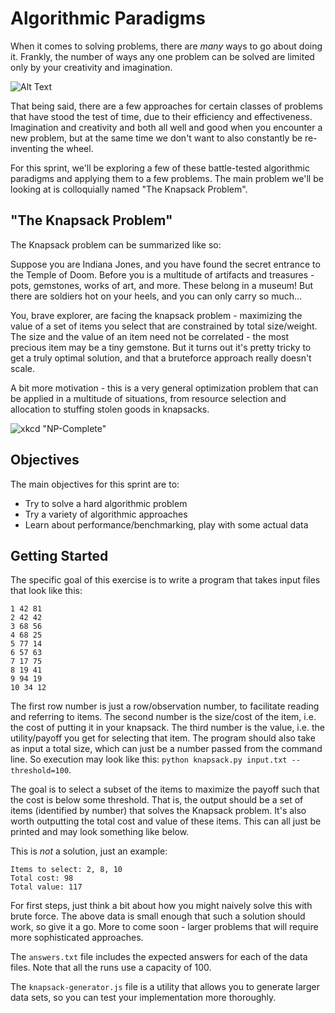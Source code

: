 # Algorithmic Paradigms

When it comes to solving problems, there are _many_ ways to go about doing it. Frankly, the number of ways any one problem can be solved are limited only by your creativity and imagination.

![Alt Text](https://media.giphy.com/media/QFsPtlrcMlS8w/giphy.gif)

That being said, there are a few approaches for certain classes of problems that have stood the test of time, due to their efficiency and effectiveness. Imagination and creativity and both all well and good when you encounter a new problem, but at the same time we don't want to also constantly be re-inventing the wheel. 

For this sprint, we'll be exploring a few of these battle-tested algorithmic paradigms and applying them to a few problems. The main problem we'll be looking at is colloquially named "The Knapsack Problem".

## "The Knapsack Problem"

The Knapsack problem can be summarized like so:

Suppose you are Indiana Jones, and you have found the secret entrance to the Temple of Doom. Before you is a multitude of artifacts and treasures - pots, gemstones, works of art, and more. These belong in a museum! But there are soldiers hot on your heels, and you can only carry so much...

You, brave explorer, are facing the knapsack problem - maximizing the value of a set of items you select that are constrained by total size/weight. The size and the value of an item need not be correlated - the most precious item may be a tiny gemstone. But it turns out it's pretty tricky to get a truly optimal solution, and that a bruteforce approach really doesn't scale.

A bit more motivation - this is a very general optimization problem that can be applied in a multitude of situations, from resource selection and allocation to stuffing stolen goods in knapsacks.

![xkcd "NP-Complete"](https://imgs.xkcd.com/comics/np_complete.png "General solutions get you a 50% tip.")

## Objectives

The main objectives for this sprint are to:

* Try to solve a hard algorithmic problem
* Try a variety of algorithmic approaches
* Learn about performance/benchmarking, play with some actual data

## Getting Started

The specific goal of this exercise is to write a program that takes input files that look like this:

```
1 42 81
2 42 42
3 68 56
4 68 25
5 77 14
6 57 63
7 17 75
8 19 41
9 94 19
10 34 12
```

The first row number is just a row/observation number, to facilitate reading and referring to items. The second number is the size/cost of the item, i.e. the cost of putting it in your knapsack. The third number is the value, i.e. the utility/payoff you get for selecting that item. The program should also take as input a total size, which can just be a number passed from the command line. So execution may look like this: `python knapsack.py input.txt --threshold=100`.

The goal is to select a subset of the items to maximize the payoff such that the cost is below some threshold. That is, the output should be a set of items (identified by number) that solves the Knapsack problem. It's also worth outputting the total cost and value of these items. This can all just be printed and may look something like below.

This is *not* a solution, just an example:

```
Items to select: 2, 8, 10
Total cost: 98
Total value: 117
```

For first steps, just think a bit about how you might naively solve this with brute force. The above data is small enough that such a solution should work, so give it a go. More to come soon - larger problems that will require more sophisticated approaches.

The `answers.txt` file includes the expected answers for each of the data files. Note that all the runs use a capacity of 100. 

The `knapsack-generator.js` file is a utility that allows you to generate larger data sets, so you can test your implementation more thoroughly. 
